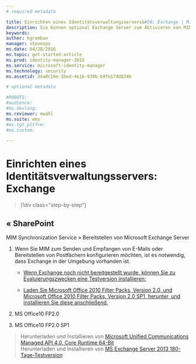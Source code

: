 ```yaml
---
# required metadata

title: Einrichten eines Identitätsverwaltungsservers&#58; Exchange | Microsoft Identity Manager
description: Sie können optional Exchange Server zum Aktivieren von MIM 2016 bereitstellen, damit MIM E-Mails versenden und Postfächer einrichten kann.
keywords:
author: kgremban
manager: stevenpo
ms.date: 04/28/2016
ms.topic: get-started-article
ms.prod: identity-manager-2015
ms.service: microsoft-identity-manager
ms.technology: security
ms.assetid: 34a8c16e-3bed-4e16-939b-b9fe17dd834b

# optional metadata

#ROBOTS:
#audience:
#ms.devlang:
ms.reviewer: mwahl
ms.suite: ems
#ms.tgt_pltfrm:
#ms.custom:

---
```


# Einrichten eines Identitätsverwaltungsservers: Exchange

>[!div class="step-by-step"]

## « SharePoint
MIM Synchronization Service » Bereitstellen von Microsoft Exchange Server

1. Wenn Sie MIM zum Senden und Empfangen von E-Mails oder Bereitstellen von Postfächern konfigurieren möchten, ist es notwendig, dass Exchange in der Umgebung vorhanden ist.

    - [Wenn Exchange noch nicht bereitgestellt wurde, können Sie zu Evaluierungszwecken eine Testversion installieren:](http://www.microsoft.com/en-us/download/details.aspx?id=17062)

    - [Laden Sie Microsoft Office 2010 Filter Packs, Version 2.0, und Microsoft Office 2010 Filter Packs, Version 2.0 SP1, herunter, und installieren Sie diese anschließend.](http://www.microsoft.com/en-us/download/details.aspx?id=26604)

2. MS Office10 FP2.0

3. MS Office10 FP2.0 SP1

>Herunterladen und Installieren von [Microsoft Unified Communications Managed API 4.0, Core Runtime 64-Bit](http://www.microsoft.com/en-us/download/details.aspx?id=34992)  
Herunterladen und Installieren von [MS Exchange Server 2013 180-Tage-Testversion](http://www.microsoft.com/en-us/evalcenter/evaluate-exchange-server-2013)


<!--HONumber=May16_HO3-->


